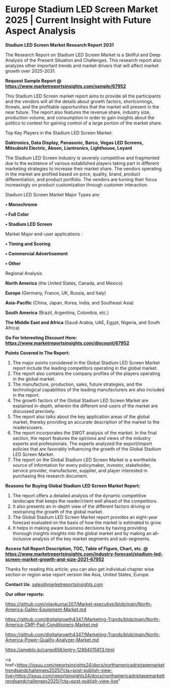 # Europe Stadium LED Screen Market 2025 | Current Insight with Future Aspect Analysis

<strong>Stadium LED Screen Market Research Report 2031</strong>

The Research Report on Stadium LED Screen Market is a Skillful and Deep Analysis of the Present Situation and Challenges. This research report also analyzes other important trends and market drivers that will affect market growth over 2025-2031.

<strong>Request Sample Report @ <a href=https://www.marketreportsinsights.com/sample/67952>https://www.marketreportsinsights.com/sample/67952</a></strong>

This Stadium LED Screen market report aims to provide all the participants and the vendors will all the details about growth factors, shortcomings, threats, and the profitable opportunities that the market will present in the near future. The report also features the revenue share, industry size, production volume, and consumption in order to gain insights about the politics to contest for gaining control of a large portion of the market share.

Top Key Players in the Stadium LED Screen Market:

<strong>Daktronics, Data Display, Panasonic, Barco, Vegas LED Screens, Mitsubishi Electric, Absen, Liantronics, Lighthouse, Leyard</strong>

The Stadium LED Screen Industry is severely competitive and fragmented due to the existence of various established players taking part in different marketing strategies to increase their market share. The vendors operating in the market are profiled based on price, quality, brand, product differentiation, and product portfolio. The vendors are turning their focus increasingly on product customization through customer interaction.

Stadium LED Screen Market Major Types are:

<strong>• Monochrome

• Full Color

• Stadium LED Screen</strong>

Market Major end-user applications :

<strong>• Timing and Scoring

• Commercial Advertisement

• Other</strong>

Regional Analysis

</u><strong><b>North America</b></strong> (the United States, Canada, and Mexico)

<strong><b>Europe </b></strong>(Germany, France, UK, Russia, and Italy)

<strong><b>Asia-Pacific</b></strong> (China, Japan, Korea, India, and Southeast Asia)

<strong><b>South America</b></strong> (Brazil, Argentina, Colombia, etc.)

<strong><b>The Middle East and Africa</b></strong> (Saudi Arabia, UAE, Egypt, Nigeria, and South Africa)

<strong>Go For Interesting Discount Here: <a href=https://www.marketreportsinsights.com/discount/67952>https://www.marketreportsinsights.com/discount/67952</a></strong>

<strong>Points Covered in The Report:</strong>
<ol>
  <li>The major points considered in the Global Stadium LED Screen Market report include the leading competitors operating in the global market.</li>
  <li>The report also contains the company profiles of the players operating in the global market.</li>
  <li>The manufacture, production, sales, future strategies, and the technological capabilities of the leading manufacturers are also included in the report.</li>
  <li>The growth factors of the Global Stadium LED Screen Market are explained in-depth, wherein the different end-users of the market are discussed precisely.</li>
  <li>The report also talks about the key application areas of the global market, thereby providing an accurate description of the market to the readers/users.</li>
  <li>The report incorporates the SWOT analysis of the market. In the final section, the report features the opinions and views of the industry experts and professionals. The experts analyzed the export/import policies that are favorably influencing the growth of the Global Stadium LED Screen Market.</li>
  <li>The report on the Global Stadium LED Screen Market is a worthwhile source of information for every policymaker, investor, stakeholder, service provider, manufacturer, supplier, and player interested in purchasing this research document.</li>
</ol>
<strong>Reasons for Buying Global Stadium LED Screen Market Report:</strong>

<ol>
  <li>The report offers a detailed analysis of the dynamic competitive landscape that keeps the reader/client well ahead of the competitors.</li>
  <li>It also presents an in-depth view of the different factors driving or restraining the growth of the global market.</li>
  <li>The Global Stadium LED Screen Market report provides an eight-year forecast evaluated on the basis of how the market is estimated to grow.</li>
  <li>It helps in making aware business decisions by having providing thorough insights insights into the global market and by making an all-inclusive analysis of the key market segments and sub-segments.</li>
</ol>
<strong>Access full Report Description, TOC, Table of Figure, Chart, etc. @ <a href=https://www.marketreportsinsights.com/industry-forecast/stadium-led-screen-market-growth-and-size-2021-67952>https://www.marketreportsinsights.com/industry-forecast/stadium-led-screen-market-growth-and-size-2021-67952</a></strong>


Thanks for reading this article; you can also get individual chapter wise section or region wise report version like Asia, United States, Europe.

<strong>Contact Us:</strong>
sales@marketreportsinsights.com

<strong>Our other reports:</strong>

<a href=https://github.com/vijaykumar207/Market-executive/blob/main/North-America-Galley-Equipment-Market.md>https://github.com/vijaykumar207/Market-executive/blob/main/North-America-Galley-Equipment-Market.md</a>

<a href=https://github.com/digitalgrowth4347/Marketing-Trands/blob/main/North-America-CMP-Pad-Conditioners-Market.md>https://github.com/digitalgrowth4347/Marketing-Trands/blob/main/North-America-CMP-Pad-Conditioners-Market.md</a>

<a href=https://github.com/digitalgrowth4347/Marketing-Trands/blob/main/North-America-Power-Quality-Analyzer-Market.md>https://github.com/digitalgrowth4347/Marketing-Trands/blob/main/North-America-Power-Quality-Analyzer-Market.md</a>

<a href=https://ameblo.jp/cargo656/entry-12894015813.html>https://ameblo.jp/cargo656/entry-12894015813.html</a>

<a href=https://issuu.com/reportsinsights24/docs/northamericadriptapemarkettrendsandchallenges2025i?cta=post-publish-view-live>https://issuu.com/reportsinsights24/docs/northamericadriptapemarkettrendsandchallenges2025i?cta=post-publish-view-live</a>"
